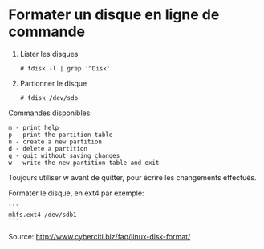 # Formater un disque en ligne de commande

1. Lister les disques
    
    ```
    # fdisk -l | grep '^Disk'
    ```

1. Partionner le disque

    ```
    # fdisk /dev/sdb
    ```

Commandes disponibles:

    m - print help
    p - print the partition table
    n - create a new partition
    d - delete a partition
    q - quit without saving changes
    w - write the new partition table and exit

Toujours utiliser w avant de quitter, pour écrire les changements effectués.

Formater le disque, en ext4 par exemple:

    ```
    mkfs.ext4 /dev/sdb1
    ```

Source: http://www.cyberciti.biz/faq/linux-disk-format/
